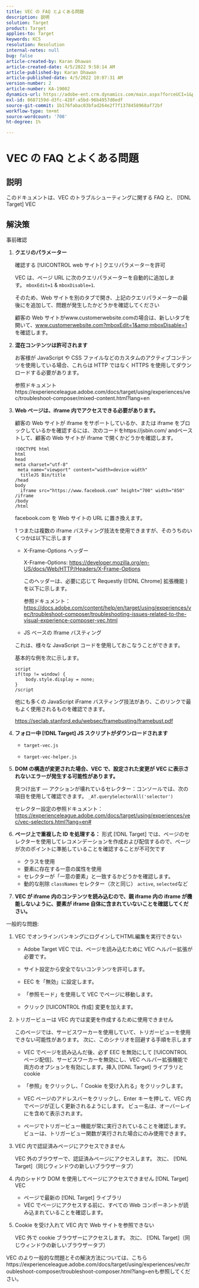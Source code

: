 ```yaml
---
title: VEC の FAQ とよくある問題
description: 説明
solution: Target
product: Target
applies-to: Target
keywords: KCS
resolution: Resolution
internal-notes: null
bug: false
article-created-by: Karan Dhawan
article-created-date: 4/5/2022 9:58:14 AM
article-published-by: Karan Dhawan
article-published-date: 4/5/2022 10:07:31 AM
version-number: 2
article-number: KA-19002
dynamics-url: https://adobe-ent.crm.dynamics.com/main.aspx?forceUCI=1&pagetype=entityrecord&etn=knowledgearticle&id=d85d96e3-c6b4-ec11-983f-000d3a5d0d73
exl-id: 0687159d-d3fc-428f-a5bd-96b4957d0edf
source-git-commit: 1b176fabac03bfad264e2f7f1378458968af72bf
workflow-type: tm+mt
source-wordcount: '708'
ht-degree: 1%

---
```


# VEC の FAQ とよくある問題

## 説明

このドキュメントは、VEC のトラブルシューティングに関する FAQ と、 [!DNL Target] VEC

## 解決策

事前確認

1. <b>クエリのパラメーター</b>

   確認する [!UICONTROL web サイト] クエリパラメーターを許可

   VEC は、ページ URL に次のクエリパラメーターを自動的に追加します。 `mboxEdit=1` &amp; `mboxDisable=1`.

   そのため、Web サイトを別のタブで開き、上記のクエリパラメーターの最後にを追加して、問題が発生したかどうかを確認してください

   顧客の Web サイトがwww.customerwebsite.comの場合は、新しいタブを開いて、www.customerwebsite.com?mboxEdit=1&amp;mboxDisable=1 を確認します。

1. <b>混在コンテンツは許可されます</b>

   お客様が JavaScript や CSS ファイルなどのカスタムのアクティブコンテンツを使用している場合、これらは HTTP ではなく HTTPS を使用してダウンロードする必要があります。

   参照ドキュメントhttps://experienceleague.adobe.com/docs/target/using/experiences/vec/troubleshoot-composer/mixed-content.html?lang=en

1. <b>Web ページは、iframe 内でアクセスできる必要があります。</b>

   顧客の Web サイトが iframe をサポートしているか、または iframe をブロックしているかを確認するには、次のコードをhttps://jsbin.com/ andペーストして、顧客の Web サイトが iframe で開くかどうかを確認します。

   ```
   !DOCTYPE html
   html
   head
   meta charset="utf-8"
    meta name="viewport" content="width=device-width"
     titleJS Bin/title
   /head
   body
     iframe src="https://www.facebook.com" height="700" width="850" /iframe
   /body
   /html
   ```

   facebook.com を Web サイトの URL に置き換えます。

   1 つまたは複数の iframe バスティング技法を使用できますが、そのうちのいくつかは以下に示します

   - X-Frame-Options ヘッダー

      X-Frame-Options: https://developer.mozilla.org/en-US/docs/Web/HTTP/Headers/X-Frame-Options

      このヘッダーは、必要に応じて Requestly ([!DNL Chrome] 拡張機能 ) を以下に示します。 

      参照ドキュメント： https://docs.adobe.com/content/help/en/target/using/experiences/vec/troubleshoot-composer/troubleshooting-issues-related-to-the-visual-experience-composer-vec.html

   - JS ベースの Iframe バスティング

   これは、様々な JavaScript コードを使用しておこなうことができます。

   基本的な例を次に示します。

   ```
   script
   if(top != window) {
       body.style.display = none;
   }
   /script
   ```

   他にも多くの JavaScript iFrame バスティング技法があり、このリンクで最もよく使用されるものを確認できます。

   https://seclab.stanford.edu/websec/framebusting/framebust.pdf

1. <b>フォロー中 [!DNL Target] JS スクリプトがダウンロードされます</b>

   - `target-vec.js`

   - `target-vec-helper.js`

1. <b>DOM の構造が変更された場合、VEC で、設定された変更が VEC に表示されないエラーが発生する可能性があります。</b>

   見つけ出す — アクションが壊れているセレクター：コンソールでは、次の項目を使用して確認できます。 `_AT.querySelectorAll('selector')`

   セレクター設定の参照ドキュメント： https://experienceleague.adobe.com/docs/target/using/experiences/vec/vec-selectors.html?lang=en#

1. <b>ページ上で重複した ID を処理する：</b> 形式 [!DNL Target] では、ページのセレクターを使用してレコメンデーションを作成および配信するので、ページが次のポイントに準拠していることを確認することが不可欠です

   - クラスを使用
   - 要素に存在する一意の属性を使用
   - セレクターが「一意の要素」と一致するかどうかを確認します。
   - 動的な削除 `classNames` セレクター（次と同じ） `active`, `selected`など

1. <b>VEC が iframe 内のコンテンツを読み込むので、親 iframe 内の iframe が機能しないように、要素が iframe 自体に含まれていないことを確認してください。</b>

一般的な問題:

1. VEC でオンラインバンキングにログインしてHTML編集を実行できない

   - Adobe Target VEC では、ページを読み込むために VEC ヘルパー拡張が必要です。

   - サイト設定から安全でないコンテンツを許可します。

   - EEC を「無効」に設定します。

   - 「参照モード」を使用して VEC でページに移動します。

   - クリック [!UICONTROL 作成] 変更を加えます。


1. トリガービューは VEC 内では変更を作成するために使用できません

   このページでは、サービスワーカーを使用していて、トリガービューを使用できない可能性があります。 次に、このシナリオを回避する手順を示します

   - VEC でページを読み込んだ後、必ず EEC を無効にして [!UICONTROL ページ配信]、サービスワーカーを無効にし、VEC ヘルパー拡張機能で両方のオプションを有効にします。挿入 [!DNL Target] ライブラリと cookie

   - 「参照」をクリックし、「 Cookie を受け入れる」をクリックします。

   - VEC ページのアドレスバーをクリックし、Enter キーを押して、VEC 内でページが正しく更新されるようにします。 ビュー名は、オーバーレイにを含めて表示されます。

   - ページでトリガービュー機能が常に実行されていることを確認します。 ビューは、トリガービュー関数が実行された場合にのみ使用できます。



1. VEC 内で認証済みページにアクセスできません

   VEC 外のブラウザーで、認証済みページにアクセスします。 次に、 [!DNL Target]（同じウィンドウの新しいブラウザータブ） 

1. 内のシャドウ DOM を使用してページにアクセスできません [!DNL Target] VEC

   - ページで最新の [!DNL Target] ライブラリ
   - VEC でページにアクセスする前に、すべての Web コンポーネントが読み込まれていることを確認します。

1. Cookie を受け入れて VEC 内で Web サイトを参照できない

   VEC 外で cookie ブラウザーにアクセスします。 次に、 [!DNL Target]（同じウィンドウの新しいブラウザータブ） 

VEC のより一般的な問題とその解決方法については、こちらhttps://experienceleague.adobe.com/docs/target/using/experiences/vec/troubleshoot-composer/troubleshoot-composer.html?lang=enも参照してください。

